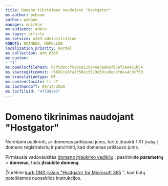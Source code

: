 ```yaml
---
title: Domeno tikrinimas naudojant "Hostgator"
ms.author: pebaum
author: pebaum
manager: mnirkhe
ms.audience: Admin
ms.topic: article
ms.service: o365-administration
ROBOTS: NOINDEX, NOFOLLOW
localization_priority: Normal
ms.collection: Adm_O365
ms.custom:
- "1"
ms.openlocfilehash: b7f5d8ccf5c01812564683aeb87b3ef2e8461b54
ms.sourcegitcommit: c6692ce0fa1358ec3529e59ca0ecdfdea4cdc759
ms.translationtype: MT
ms.contentlocale: lt-LT
ms.lasthandoff: 09/14/2020
ms.locfileid: "47726243"
---
```

# <a name="verify-your-domain-with-hostgator"></a>Domeno tikrinimas naudojant "Hostgator"

Norėdami patikrinti, ar domenas priklauso jums, turite įtraukti TXT įrašą į domeno registratorių ir patvirtinti, kad domenas priklauso jums. 

Pirmiausia vadovaukitės [domeno įtraukimo vedikliu](https://portal.office.com/adminportal/home#/Domains) , pasirinkite **parametrų** \> **domenai**, tada **įtraukite domeną**.
  
Žiūrėkite [kurti DNS įrašus "Hostgator for Microsoft 365](https://docs.microsoft.com/microsoft-365/admin/dns/create-dns-records-at-hostgator) ", kad būtų pateikiamos nuoseklios instrukcijos.
